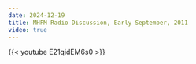 ```yaml
---
date: 2024-12-19
title: MHFM Radio Discussion, Early September, 2011
video: true
---
```



{{< youtube E21qidEM6s0 >}}
